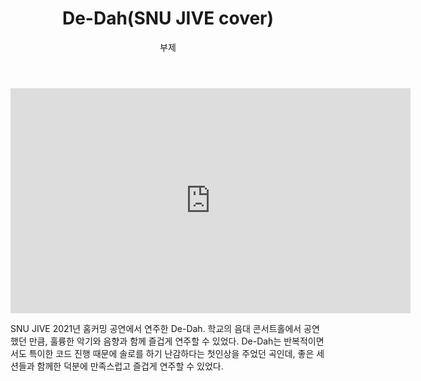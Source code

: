 ﻿---
layout: post
title:  "De-Dah(SNU JIVE cover)"
subtitle:   "부제"
categories: music
tags: my_performances
comments: true

---

<iframe width="640" height="360" src="https://www.youtube.com/embed/hyu8Wp3ZcSo" title="YouTube video player" frameborder="0" allow="accelerometer; autoplay; clipboard-write; encrypted-media; gyroscope; picture-in-picture" allowfullscreen></iframe>

<br />

SNU JIVE 2021년 홈커밍 공연에서 연주한 De-Dah. 학교의 음대 콘서트홀에서 공연했던 만큼, 훌륭한 악기와 음향과 함께 즐겁게 연주할 수 있었다. De-Dah는 반복적이면서도 특이한 코드 진행 때문에 솔로를 하기 난감하다는 첫인상을 주었던 곡인데, 좋은 세션들과 함께한 덕분에 만족스럽고 즐겁게 연주할 수 있었다.
